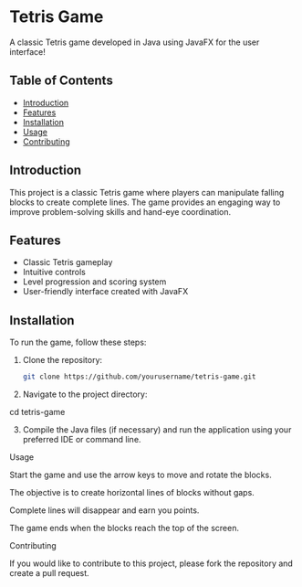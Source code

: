 # Tetris Game

A classic Tetris game developed in Java using JavaFX for the user interface!

## Table of Contents
- [Introduction](#introduction)
- [Features](#features)
- [Installation](#installation)
- [Usage](#usage)
- [Contributing](#contributing)

## Introduction

This project is a classic Tetris game where players can manipulate falling blocks to create complete lines. The game provides an engaging way to improve problem-solving skills and hand-eye coordination.

## Features

- Classic Tetris gameplay
- Intuitive controls
- Level progression and scoring system
- User-friendly interface created with JavaFX

## Installation

To run the game, follow these steps:

1. Clone the repository:
   ```bash
   git clone https://github.com/yourusername/tetris-game.git

2. Navigate to the project directory:

cd tetris-game


3. Compile the Java files (if necessary) and run the application using your preferred IDE or command line.

Usage

Start the game and use the arrow keys to move and rotate the blocks.

The objective is to create horizontal lines of blocks without gaps.

Complete lines will disappear and earn you points.

The game ends when the blocks reach the top of the screen.


Contributing

If you would like to contribute to this project, please fork the repository and create a pull request.
